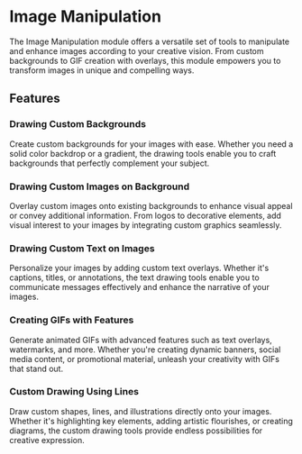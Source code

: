 # Image Manipulation

The Image Manipulation module offers a versatile set of tools to manipulate and enhance images according to your creative vision. From custom backgrounds to GIF creation with overlays, this module empowers you to transform images in unique and compelling ways.

## Features

### Drawing Custom Backgrounds

Create custom backgrounds for your images with ease. Whether you need a solid color backdrop or a gradient, the drawing tools enable you to craft backgrounds that perfectly complement your subject.

### Drawing Custom Images on Background

Overlay custom images onto existing backgrounds to enhance visual appeal or convey additional information. From logos to decorative elements, add visual interest to your images by integrating custom graphics seamlessly.

### Drawing Custom Text on Images

Personalize your images by adding custom text overlays. Whether it's captions, titles, or annotations, the text drawing tools enable you to communicate messages effectively and enhance the narrative of your images.

### Creating GIFs with Features

Generate animated GIFs with advanced features such as text overlays, watermarks, and more. Whether you're creating dynamic banners, social media content, or promotional material, unleash your creativity with GIFs that stand out.

### Custom Drawing Using Lines

Draw custom shapes, lines, and illustrations directly onto your images. Whether it's highlighting key elements, adding artistic flourishes, or creating diagrams, the custom drawing tools provide endless possibilities for creative expression.
